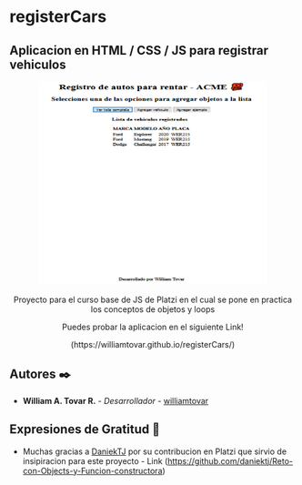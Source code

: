 # registerCars

## Aplicacion en HTML / CSS / JS para registrar vehiculos
<div align="center">
    <img src="./CapturaApp.png" alt="" width="400" height="358" />
</div>
<p align="center">
Proyecto para el curso base de JS de Platzi en el cual se pone en practica los conceptos de objetos y loops
</p>
<p align="center">
    Puedes probar la aplicacion en el siguiente Link!
</p>
<p align="center">
(https://williamtovar.github.io/registerCars/)
</p>

## Autores ✒️

* **William A. Tovar R.** - *Desarrollador* - [williamtovar](https://github.com/williamtovar)

## Expresiones de Gratitud 🎁

* Muchas gracias a [DaniekTJ](https://github.com/daniektj) por su contribucion en Platzi que sirvio de insipiracion para este proyecto - Link (https://github.com/daniektj/Reto-con-Objects-y-Funcion-constructora)
